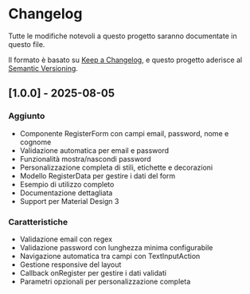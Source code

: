 # Changelog

Tutte le modifiche notevoli a questo progetto saranno documentate in questo file.

Il formato è basato su [Keep a Changelog](https://keepachangelog.com/en/1.0.0/),
e questo progetto aderisce al [Semantic Versioning](https://semver.org/spec/v2.0.0.html).

## [1.0.0] - 2025-08-05

### Aggiunto
- Componente RegisterForm con campi email, password, nome e cognome
- Validazione automatica per email e password
- Funzionalità mostra/nascondi password
- Personalizzazione completa di stili, etichette e decorazioni
- Modello RegisterData per gestire i dati del form
- Esempio di utilizzo completo
- Documentazione dettagliata
- Support per Material Design 3

### Caratteristiche
- Validazione email con regex
- Validazione password con lunghezza minima configurabile
- Navigazione automatica tra campi con TextInputAction
- Gestione responsive del layout
- Callback onRegister per gestire i dati validati
- Parametri opzionali per personalizzazione completa
